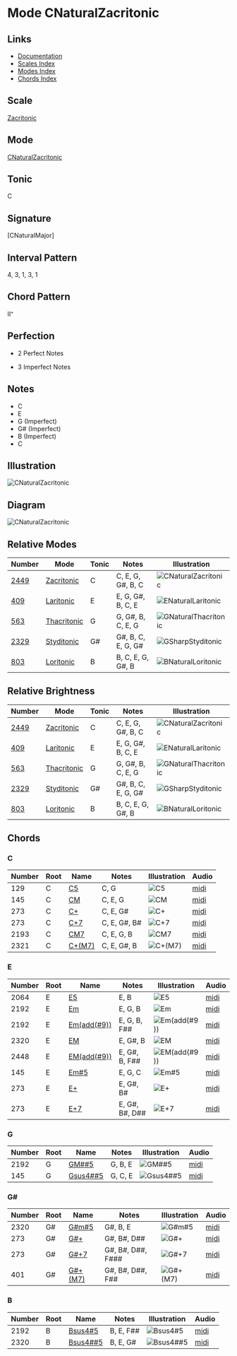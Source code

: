 # Mode CNaturalZacritonic

## Links

- [Documentation](README.md)
- [Scales Index](Scales.md)
- [Modes Index](Modes.md)
- [Chords Index](Chords.md)

## Scale

[Zacritonic](ScaleZacritonic.md)

## Mode

[CNaturalZacritonic](ModeCNaturalZacritonic.md)

## Tonic

C

## Signature

[CNaturalMajor]

## Interval Pattern

4, 3, 1, 3, 1

## Chord Pattern

II⁺

## Perfection

 - 2 Perfect Notes

 - 3 Imperfect Notes

## Notes

- C
- E
- G (Imperfect)
- G# (Imperfect)
- B (Imperfect)
- C

## Illustration

![CNaturalZacritonic](ModeCNaturalZacritonic.png)

## Diagram

![CNaturalZacritonic](CircleModeCNaturalZacritonic.png)

## Relative Modes

| Number | Mode | Tonic | Notes | Illustration |
|--------|------|-------|-------|--------------|
| [2449](https://ianring.com/musictheory/scales/2449) | [Zacritonic](ModeZacritonic.md) | C | C, E, G, G#, B, C | ![CNaturalZacritonic](ModeCNaturalZacritonic.png) |
| [409](https://ianring.com/musictheory/scales/409) | [Laritonic](ModeLaritonic.md) | E | E, G, G#, B, C, E | ![ENaturalLaritonic](ModeENaturalLaritonic.png) |
| [563](https://ianring.com/musictheory/scales/563) | [Thacritonic](ModeThacritonic.md) | G | G, G#, B, C, E, G | ![GNaturalThacritonic](ModeGNaturalThacritonic.png) |
| [2329](https://ianring.com/musictheory/scales/2329) | [Styditonic](ModeStyditonic.md) | G# | G#, B, C, E, G, G# | ![GSharpStyditonic](ModeGSharpStyditonic.png) |
| [803](https://ianring.com/musictheory/scales/803) | [Loritonic](ModeLoritonic.md) | B | B, C, E, G, G#, B | ![BNaturalLoritonic](ModeBNaturalLoritonic.png) |
## Relative Brightness

| Number | Mode | Tonic | Notes | Illustration |
|--------|------|-------|-------|--------------|
| [2449](https://ianring.com/musictheory/scales/2449) | [Zacritonic](ModeZacritonic.md) | C | C, E, G, G#, B, C | ![CNaturalZacritonic](CircleModeCNaturalZacritonic.png) |
| [409](https://ianring.com/musictheory/scales/409) | [Laritonic](ModeLaritonic.md) | E | E, G, G#, B, C, E | ![ENaturalLaritonic](CircleModeENaturalLaritonic.png) |
| [563](https://ianring.com/musictheory/scales/563) | [Thacritonic](ModeThacritonic.md) | G | G, G#, B, C, E, G | ![GNaturalThacritonic](CircleModeGNaturalThacritonic.png) |
| [2329](https://ianring.com/musictheory/scales/2329) | [Styditonic](ModeStyditonic.md) | G# | G#, B, C, E, G, G# | ![GSharpStyditonic](CircleModeGSharpStyditonic.png) |
| [803](https://ianring.com/musictheory/scales/803) | [Loritonic](ModeLoritonic.md) | B | B, C, E, G, G#, B | ![BNaturalLoritonic](CircleModeBNaturalLoritonic.png) |

## Chords

### C

| Number | Root | Name | Notes | Illustration | Audio |
|--------|------|------|-------|--------------|-------|
| 129 | C | [C5](ChordCNaturalPowerChord.md) | C, G | ![C5](ChordCNaturalPowerChordRootPosition.png) | [midi](ChordCNaturalPowerChordRootPosition.mid) |
| 145 | C | [CM](ChordCNaturalMajor.md) | C, E, G | ![CM](ChordCNaturalMajorRootPosition.png) | [midi](ChordCNaturalMajorRootPosition.mid) |
| 273 | C | [C+](ChordCNaturalAugmented.md) | C, E, G# | ![C+](ChordCNaturalAugmentedRootPosition.png) | [midi](ChordCNaturalAugmentedRootPosition.mid) |
| 273 | C | [C+7](ChordCNaturalAugmentedAugmentedSeventh.md) | C, E, G#, B# | ![C+7](ChordCNaturalAugmentedAugmentedSeventhRootPosition.png) | [midi](ChordCNaturalAugmentedAugmentedSeventhRootPosition.mid) |
| 2193 | C | [CM7](ChordCNaturalMajorSeventh.md) | C, E, G, B | ![CM7](ChordCNaturalMajorSeventhRootPosition.png) | [midi](ChordCNaturalMajorSeventhRootPosition.mid) |
| 2321 | C | [C+(M7)](ChordCNaturalAugmentedMajorSeventh.md) | C, E, G#, B | ![C+(M7)](ChordCNaturalAugmentedMajorSeventhRootPosition.png) | [midi](ChordCNaturalAugmentedMajorSeventhRootPosition.mid) |

### E

| Number | Root | Name | Notes | Illustration | Audio |
|--------|------|------|-------|--------------|-------|
| 2064 | E | [E5](ChordENaturalPowerChord.md) | E, B | ![E5](ChordENaturalPowerChordRootPosition.png) | [midi](ChordENaturalPowerChordRootPosition.mid) |
| 2192 | E | [Em](ChordENaturalMinor.md) | E, G, B | ![Em](ChordENaturalMinorRootPosition.png) | [midi](ChordENaturalMinorRootPosition.mid) |
| 2192 | E | [Em(add(#9))](ChordENaturalMinorAddSharpNinth.md) | E, G, B, F## | ![Em(add(#9))](ChordENaturalMinorAddSharpNinthRootPosition.png) | [midi](ChordENaturalMinorAddSharpNinthRootPosition.mid) |
| 2320 | E | [EM](ChordENaturalMajor.md) | E, G#, B | ![EM](ChordENaturalMajorRootPosition.png) | [midi](ChordENaturalMajorRootPosition.mid) |
| 2448 | E | [EM(add(#9))](ChordENaturalMajorAddSharpNinth.md) | E, G#, B, F## | ![EM(add(#9))](ChordENaturalMajorAddSharpNinthRootPosition.png) | [midi](ChordENaturalMajorAddSharpNinthRootPosition.mid) |
| 145 | E | [Em#5](ChordENaturalMinorSharpFifth.md) | E, G, C | ![Em#5](ChordENaturalMinorSharpFifthRootPosition.png) | [midi](ChordENaturalMinorSharpFifthRootPosition.mid) |
| 273 | E | [E+](ChordENaturalAugmented.md) | E, G#, B# | ![E+](ChordENaturalAugmentedRootPosition.png) | [midi](ChordENaturalAugmentedRootPosition.mid) |
| 273 | E | [E+7](ChordENaturalAugmentedAugmentedSeventh.md) | E, G#, B#, D## | ![E+7](ChordENaturalAugmentedAugmentedSeventhRootPosition.png) | [midi](ChordENaturalAugmentedAugmentedSeventhRootPosition.mid) |

### G

| Number | Root | Name | Notes | Illustration | Audio |
|--------|------|------|-------|--------------|-------|
| 2192 | G | [GM##5](ChordGNaturalMajorDoubleSharpFifth.md) | G, B, E | ![GM##5](ChordGNaturalMajorDoubleSharpFifthRootPosition.png) | [midi](ChordGNaturalMajorDoubleSharpFifthRootPosition.mid) |
| 145 | G | [Gsus4##5](ChordGNaturalSuspendedFourthDoubleSharpFifth.md) | G, C, E | ![Gsus4##5](ChordGNaturalSuspendedFourthDoubleSharpFifthRootPosition.png) | [midi](ChordGNaturalSuspendedFourthDoubleSharpFifthRootPosition.mid) |

### G#

| Number | Root | Name | Notes | Illustration | Audio |
|--------|------|------|-------|--------------|-------|
| 2320 | G# | [G#m#5](ChordGSharpMinorSharpFifth.md) | G#, B, E | ![G#m#5](ChordGSharpMinorSharpFifthRootPosition.png) | [midi](ChordGSharpMinorSharpFifthRootPosition.mid) |
| 273 | G# | [G#+](ChordGSharpAugmented.md) | G#, B#, D## | ![G#+](ChordGSharpAugmentedRootPosition.png) | [midi](ChordGSharpAugmentedRootPosition.mid) |
| 273 | G# | [G#+7](ChordGSharpAugmentedAugmentedSeventh.md) | G#, B#, D##, F### | ![G#+7](ChordGSharpAugmentedAugmentedSeventhRootPosition.png) | [midi](ChordGSharpAugmentedAugmentedSeventhRootPosition.mid) |
| 401 | G# | [G#+(M7)](ChordGSharpAugmentedMajorSeventh.md) | G#, B#, D##, F## | ![G#+(M7)](ChordGSharpAugmentedMajorSeventhRootPosition.png) | [midi](ChordGSharpAugmentedMajorSeventhRootPosition.mid) |

### B

| Number | Root | Name | Notes | Illustration | Audio |
|--------|------|------|-------|--------------|-------|
| 2192 | B | [Bsus4#5](ChordBNaturalSuspendedFourthSharpFifth.md) | B, E, F## | ![Bsus4#5](ChordBNaturalSuspendedFourthSharpFifthRootPosition.png) | [midi](ChordBNaturalSuspendedFourthSharpFifthRootPosition.mid) |
| 2320 | B | [Bsus4##5](ChordBNaturalSuspendedFourthDoubleSharpFifth.md) | B, E, G# | ![Bsus4##5](ChordBNaturalSuspendedFourthDoubleSharpFifthRootPosition.png) | [midi](ChordBNaturalSuspendedFourthDoubleSharpFifthRootPosition.mid) |

